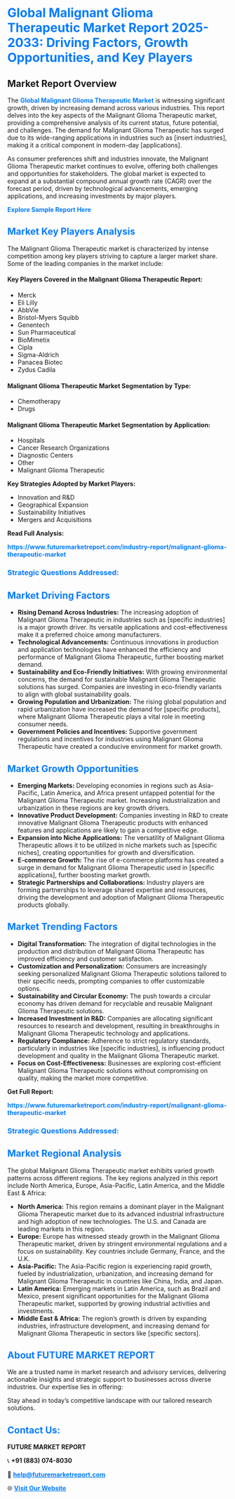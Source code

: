 <h1 style="color: #007BFF;">Global Malignant Glioma Therapeutic Market Report 2025-2033: Driving Factors, Growth Opportunities, and Key Players</h1>

<section id="overview">
<h2>Market Report Overview</h2>
<p>The <a href="https://www.futuremarketreport.com/industry-report/malignant-glioma-therapeutic-market" style="color: #007BFF; text-decoration: none;"><strong>Global Malignant Glioma Therapeutic Market</strong></a> is witnessing significant growth, driven by increasing demand across various industries. This report delves into the key aspects of the Malignant Glioma Therapeutic market, providing a comprehensive analysis of its current status, future potential, and challenges. The demand for Malignant Glioma Therapeutic has surged due to its wide-ranging applications in industries such as [insert industries], making it a critical component in modern-day [applications].</p>
<p>As consumer preferences shift and industries innovate, the Malignant Glioma Therapeutic market continues to evolve, offering both challenges and opportunities for stakeholders. The global market is expected to expand at a substantial compound annual growth rate (CAGR) over the forecast period, driven by technological advancements, emerging applications, and increasing investments by major players.</p>
</section>

<section id="overview">
<p><a href="https://www.futuremarketreport.com/request-sample/reportId=120183" style="color: #007BFF; text-decoration: none;"><strong>Explore Sample Report Here</strong></a></p>
</section>

<section id="key-players">
<h2 style="color: #007BFF;">Market Key Players Analysis</h2>
<p>The Malignant Glioma Therapeutic market is characterized by intense competition among key players striving to capture a larger market share. Some of the leading companies in the market include:</p>
<h4>Key Players Covered in the Malignant Glioma Therapeutic Report:</h4>
<ul><li>Merck</li><li>Eli Lilly</li><li>AbbVie</li><li>Bristol-Myers Squibb</li><li>Genentech</li><li>Sun Pharmaceutical</li><li>BioMimetix</li><li>Cipla</li><li>Sigma-Aldrich</li><li>Panacea Biotec</li><li>Zydus Cadila</li></ul>
<h4>Malignant Glioma Therapeutic Market Segmentation by Type:</h4>
<ul><li>Chemotherapy</li><li>Drugs</li></ul>

<h4>Malignant Glioma Therapeutic Market Segmentation by Application:</h4>
<ul><li>Hospitals</li><li>Cancer Research Organizations</li><li>Diagnostic Centers</li><li>Other</li><li>Malignant Glioma Therapeutic</li></ul>
<p><strong>Key Strategies Adopted by Market Players:</strong></p>
<ul>
<li>Innovation and R&D</li>
<li>Geographical Expansion</li>
<li>Sustainability Initiatives</li>
<li>Mergers and Acquisitions</li>
</ul>
</section>

<section>
<p><strong>Read Full Analysis: </strong></p><a href="https://www.futuremarketreport.com/industry-report/malignant-glioma-therapeutic-market" style="color: #007BFF; text-decoration: none;"><strong>https://www.futuremarketreport.com/industry-report/malignant-glioma-therapeutic-market</strong></a>
<h3 style="color: #007BFF;">Strategic Questions Addressed:</h3>
</section>

<section id="driving-factors">
<h2 style="color: #007BFF;">Market Driving Factors</h2>
<ul>
<li><strong>Rising Demand Across Industries:</strong> The increasing adoption of Malignant Glioma Therapeutic in industries such as [specific industries] is a major growth driver. Its versatile applications and cost-effectiveness make it a preferred choice among manufacturers.</li>
<li><strong>Technological Advancements:</strong> Continuous innovations in production and application technologies have enhanced the efficiency and performance of Malignant Glioma Therapeutic, further boosting market demand.</li>
<li><strong>Sustainability and Eco-Friendly Initiatives:</strong> With growing environmental concerns, the demand for sustainable Malignant Glioma Therapeutic solutions has surged. Companies are investing in eco-friendly variants to align with global sustainability goals.</li>
<li><strong>Growing Population and Urbanization:</strong> The rising global population and rapid urbanization have increased the demand for [specific products], where Malignant Glioma Therapeutic plays a vital role in meeting consumer needs.</li>
<li><strong>Government Policies and Incentives:</strong> Supportive government regulations and incentives for industries using Malignant Glioma Therapeutic have created a conducive environment for market growth.</li>
</ul>
</section>

<section id="growth-opportunities">
<h2 style="color: #007BFF;">Market Growth Opportunities</h2>
<ul>
<li><strong>Emerging Markets:</strong> Developing economies in regions such as Asia-Pacific, Latin America, and Africa present untapped potential for the Malignant Glioma Therapeutic market. Increasing industrialization and urbanization in these regions are key growth drivers.</li>
<li><strong>Innovative Product Development:</strong> Companies investing in R&D to create innovative Malignant Glioma Therapeutic products with enhanced features and applications are likely to gain a competitive edge.</li>
<li><strong>Expansion into Niche Applications:</strong> The versatility of Malignant Glioma Therapeutic allows it to be utilized in niche markets such as [specific niches], creating opportunities for growth and diversification.</li>
<li><strong>E-commerce Growth:</strong> The rise of e-commerce platforms has created a surge in demand for Malignant Glioma Therapeutic used in [specific applications], further boosting market growth.</li>
<li><strong>Strategic Partnerships and Collaborations:</strong> Industry players are forming partnerships to leverage shared expertise and resources, driving the development and adoption of Malignant Glioma Therapeutic products globally.</li>
</ul>
</section>

<section id="trending-factors">
<h2 style="color: #007BFF;">Market Trending Factors</h2>
<ul>
<li><strong>Digital Transformation:</strong> The integration of digital technologies in the production and distribution of Malignant Glioma Therapeutic has improved efficiency and customer satisfaction.</li>
<li><strong>Customization and Personalization:</strong> Consumers are increasingly seeking personalized Malignant Glioma Therapeutic solutions tailored to their specific needs, prompting companies to offer customizable options.</li>
<li><strong>Sustainability and Circular Economy:</strong> The push towards a circular economy has driven demand for recyclable and reusable Malignant Glioma Therapeutic solutions.</li>
<li><strong>Increased Investment in R&D:</strong> Companies are allocating significant resources to research and development, resulting in breakthroughs in Malignant Glioma Therapeutic technology and applications.</li>
<li><strong>Regulatory Compliance:</strong> Adherence to strict regulatory standards, particularly in industries like [specific industries], is influencing product development and quality in the Malignant Glioma Therapeutic market.</li>
<li><strong>Focus on Cost-Effectiveness:</strong> Businesses are exploring cost-efficient Malignant Glioma Therapeutic solutions without compromising on quality, making the market more competitive.</li>
</ul>
</section>

<section>
<p><strong>Get Full Report: </strong></p><a href="https://www.futuremarketreport.com/industry-report/malignant-glioma-therapeutic-market" style="color: #007BFF; text-decoration: none;"><strong>https://www.futuremarketreport.com/industry-report/malignant-glioma-therapeutic-market</strong></a>
<h3 style="color: #007BFF;">Strategic Questions Addressed:</h3>
</section>


<section id="regional-analysis">
<h2 style="color: #007BFF;">Market Regional Analysis</h2>
<p>The global Malignant Glioma Therapeutic market exhibits varied growth patterns across different regions. The key regions analyzed in this report include North America, Europe, Asia-Pacific, Latin America, and the Middle East & Africa:</p>
<ul>
<li><strong>North America:</strong> This region remains a dominant player in the Malignant Glioma Therapeutic market due to its advanced industrial infrastructure and high adoption of new technologies. The U.S. and Canada are leading markets in this region.</li>
<li><strong>Europe:</strong> Europe has witnessed steady growth in the Malignant Glioma Therapeutic market, driven by stringent environmental regulations and a focus on sustainability. Key countries include Germany, France, and the U.K.</li>
<li><strong>Asia-Pacific:</strong> The Asia-Pacific region is experiencing rapid growth, fueled by industrialization, urbanization, and increasing demand for Malignant Glioma Therapeutic in countries like China, India, and Japan.</li>
<li><strong>Latin America:</strong> Emerging markets in Latin America, such as Brazil and Mexico, present significant opportunities for the Malignant Glioma Therapeutic market, supported by growing industrial activities and investments.</li>
<li><strong>Middle East & Africa:</strong> The region’s growth is driven by expanding industries, infrastructure development, and increasing demand for Malignant Glioma Therapeutic in sectors like [specific sectors].</li>
</ul>
</section>

<footer>
<h2 style="color: #007BFF;">About FUTURE MARKET REPORT</h2>
<p>We are a trusted name in market research and advisory services, delivering actionable insights and strategic support to businesses across diverse industries. Our expertise lies in offering:</p>

<p>Stay ahead in today’s competitive landscape with our tailored research solutions.</p>

<h2 style="color: #007BFF;">Contact Us:</h2>
<p><strong>FUTURE MARKET REPORT</strong></p>
<p>📞 <strong>+91 (883) 074-8030</strong></p>
<p>📧 <strong><a href="mailto:help@futuremarketreport.com" style="color: #007BFF;">help@futuremarketreport.com</a></strong></p>
<p>🌐 <strong><a href="https://www.futuremarketreport.com/" style="color: #007BFF;">Visit Our Website</a></strong></p>
</footer>